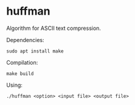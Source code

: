 # huffman

Algorithm for ASCII text compression. 

Dependencies:
```
sudo apt install make
```

Compilation:
``` 
make build
```

Using: 
```
./huffman <option> <input file> <output file> 
```
